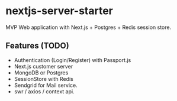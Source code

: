 # nextjs-server-starter
MVP Web application with Next.js + Postgres + Redis session store.

## Features (TODO)

* Authentication (Login/Register) with Passport.js
* Next.js customer server
* MongoDB or Postgres
* SessionStore with Redis
* Sendgrid for Mail service.
* swr / axios / context api.
